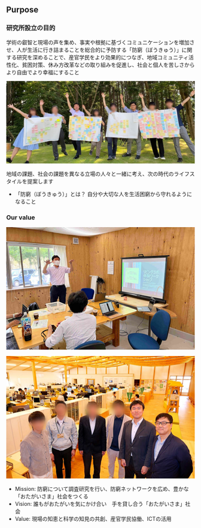 ## Purpose

### 研究所設立の目的

学術の叡智と現場の声を集め、事実や根拠に基づくコミュニケーションを増加させ、人が生活に行き詰まることを総合的に予防する「防窮（ぼうきゅう）」に関する研究を深めることで、産官学民をより効果的につなぎ、地域コミュニティ活性化、貧困対策、休み方改革などの取り組みを促進し、社会と個人を苦しさからより自由でより幸福にすること

![](/image/1660294218005_yokonaga.jpg)

地域の課題、社会の課題を異なる立場の人々と一緒に考え、次の時代のライフスタイルを提案します

* 「防窮（ぼうきゅう）」とは？
自分や大切な人を生活困窮から守れるようになること

### Our value

![](/image/西粟倉村PJ_2023_0001.jpg)

![](/image/P1000560_西粟倉2023_集合写真_Bokashi.JPG)

* Mission: 防窮について調査研究を行い、防窮ネットワークを広め、豊かな「おたがいさま」社会をつくる
* Vision: 誰もがおたがいを気にかけ合い　手を貸し合う「おたがいさま」社会
* Value: 現場の知恵と科学の知見の共創、産官学民協働、ICTの活用
